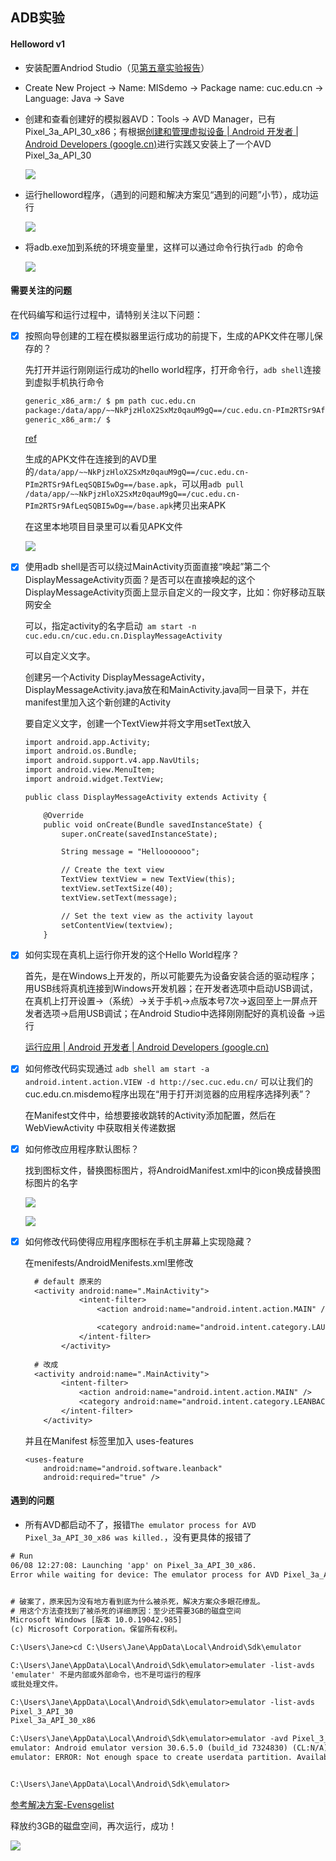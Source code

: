 ## ADB实验

#### Helloword v1

- 安装配置Andriod Studio（见[第五章实验报告]()）

- Create New Project -> Name: MISdemo -> Package name: cuc.edu.cn -> Language: Java -> Save

- 创建和查看创建好的模拟器AVD：Tools -> AVD Manager，已有Pixel_3a_API_30_x86；有根据[创建和管理虚拟设备  | Android 开发者  | Android Developers (google.cn)](https://developer.android.google.cn/studio/run/managing-avds#createavd)进行实践又安装上了一个AVD Pixel_3a_API_30

  ![](img/AVD.PNG)

  

- 运行helloword程序，（遇到的问题和解决方案见“遇到的问题”小节），成功运行

  ![](img/hello-world.PNG)



- 将adb.exe加到系统的环境变量里，这样可以通过命令行执行`adb `的命令

  ![](img/adb-path.PNG)



#### 需要关注的问题

在代码编写和运行过程中，请特别关注以下问题：

- [x] 按照向导创建的工程在模拟器里运行成功的前提下，生成的APK文件在哪儿保存的？

  先打开并运行刚刚运行成功的hello world程序，打开命令行，`adb shell`连接到虚拟手机执行命令

  ```txt
  generic_x86_arm:/ $ pm path cuc.edu.cn
  package:/data/app/~~NkPjzHloX2SxMz0qauM9gQ==/cuc.edu.cn-PIm2RTSr9AfLeqSQBI5wDg==/base.apk
  generic_x86_arm:/ $
  ```

  [ref](https://stackoverflow.com/questions/2507960/does-android-keep-the-apk-files-if-so-where)

  生成的APK文件在连接到的AVD里的`/data/app/~~NkPjzHloX2SxMz0qauM9gQ==/cuc.edu.cn-PIm2RTSr9AfLeqSQBI5wDg==/base.apk`，可以用`adb pull /data/app/~~NkPjzHloX2SxMz0qauM9gQ==/cuc.edu.cn-PIm2RTSr9AfLeqSQBI5wDg==/base.apk`拷贝出来APK

  在这里本地项目目录里可以看见APK文件

  ![](img/apk.PNG)

  

- [x] 使用adb shell是否可以绕过MainActivity页面直接“唤起”第二个DisplayMessageActivity页面？是否可以在直接唤起的这个DisplayMessageActivity页面上显示自定义的一段文字，比如：你好移动互联网安全

  可以，指定activity的名字启动` am start -n cuc.edu.cn/cuc.edu.cn.DisplayMessageActivity`

  可以自定义文字。

  创建另一个Activity DisplayMessageActivity，DisplayMessageActivity.java放在和MainActivity.java同一目录下，并在manifest里加入这个新创建的Activity

  要自定义文字，创建一个TextView并将文字用setText放入

  ```txt
  import android.app.Activity;
  import android.os.Bundle;
  import android.support.v4.app.NavUtils;
  import android.view.MenuItem;
  import android.widget.TextView;
  
  public class DisplayMessageActivity extends Activity {
  
      @Override
      public void onCreate(Bundle savedInstanceState) {
          super.onCreate(savedInstanceState);
  
          String message = "Hellooooooo";
  
          // Create the text view
          TextView textView = new TextView(this);
          textView.setTextSize(40);
          textView.setText(message);
  
          // Set the text view as the activity layout
          setContentView(textview);
      }
  ```

  

- [x] 如何实现在真机上运行你开发的这个Hello World程序？

  首先，是在Windows上开发的，所以可能要先为设备安装合适的驱动程序；用USB线将真机连接到Windows开发机器；在开发者选项中启动USB调试，在真机上打开设置->（系统）->关于手机->点版本号7次->返回至上一屏点开发者选项->启用USB调试；在Android Studio中选择刚刚配好的真机设备 ->运行

  [运行应用  | Android 开发者  | Android Developers (google.cn)](https://developer.android.google.cn/training/basics/firstapp/running-app)

  

- [x] 如何修改代码实现通过 `adb shell am start -a android.intent.action.VIEW -d http://sec.cuc.edu.cn/` 可以让我们的cuc.edu.cn.misdemo程序出现在“用于打开浏览器的应用程序选择列表”？

  在Manifest文件中，给想要接收跳转的Activity添加配置，然后在 WebViewActivity 中获取相关传递数据

  

- [x] 如何修改应用程序默认图标？

  找到图标文件，替换图标图片，将AndroidManifest.xml中的icon换成替换图标图片的名字

  ![](img/icon-img-folder.PNG)

  ![](img/manifest-icon.PNG)

  

- [x] 如何修改代码使得应用程序图标在手机主屏幕上实现隐藏？

  在menifests/AndroidMenifests.xml里修改
  
  ```txt
    # default 原来的
    <activity android:name=".MainActivity">
              <intent-filter>
                  <action android:name="android.intent.action.MAIN" />
  
                  <category android:name="android.intent.category.LAUNCHER" />
              </intent-filter>
          </activity>
          
    # 改成
    <activity android:name=".MainActivity">
          <intent-filter>
              <action android:name="android.intent.action.MAIN" />
              <category android:name="android.intent.category.LEANBACK_LAUNCHER"/>
          </intent-filter>
      </activity>
  ```
  
  并且在Manifest 标签里加入 uses-features
  
  ```
  <uses-feature
      android:name="android.software.leanback"
      android:required="true" />
  ```
  
  

#### 遇到的问题

- 所有AVD都启动不了，报错`The emulator process for AVD Pixel_3a_API_30_x86 was killed.`，没有更具体的报错了

```txt
# Run
06/08 12:27:08: Launching 'app' on Pixel_3a_API_30_x86.
Error while waiting for device: The emulator process for AVD Pixel_3a_API_30_x86 was killed.


# 破案了，原来因为没有地方看到底为什么被杀死，解决方案众多眼花缭乱。
# 用这个方法查找到了被杀死的详细原因：至少还需要3GB的磁盘空间
Microsoft Windows [版本 10.0.19042.985]
(c) Microsoft Corporation。保留所有权利。

C:\Users\Jane>cd C:\Users\Jane\AppData\Local\Android\Sdk\emulator

C:\Users\Jane\AppData\Local\Android\Sdk\emulator>emulater -list-avds
'emulater' 不是内部或外部命令，也不是可运行的程序
或批处理文件。

C:\Users\Jane\AppData\Local\Android\Sdk\emulator>emulator -list-avds
Pixel_3_API_30
Pixel_3a_API_30_x86

C:\Users\Jane\AppData\Local\Android\Sdk\emulator>emulator -avd Pixel_3_API_30
emulator: Android emulator version 30.6.5.0 (build_id 7324830) (CL:N/A)
emulator: ERROR: Not enough space to create userdata partition. Available: 4305.589844 MB at C:\Users\Jane\.android\avd\Pixel_3_API_30.avd, need 7372.800000 MB.


C:\Users\Jane\AppData\Local\Android\Sdk\emulator>
```

[参考解决方案-Evensgelist](https://stackoverflow.com/questions/63317727/android-emulator-the-emulator-process-for-avd-was-killed-windows-intel)

释放约3GB的磁盘空间，再次运行，成功！

![](img/finally-avd-started.PNG)

